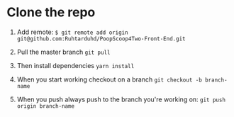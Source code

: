# Clone the repo

1. Add remote: `$ git remote add origin git@github.com:Ruhtarduhd/PoopScoop4Two-Front-End.git`

2. Pull the master branch `git pull`

3. Then install dependencies `yarn install`

4. When you start working checkout on a branch `git checkout -b branch-name`

5. When you push always push to the branch you're working on: `git push origin branch-name`
